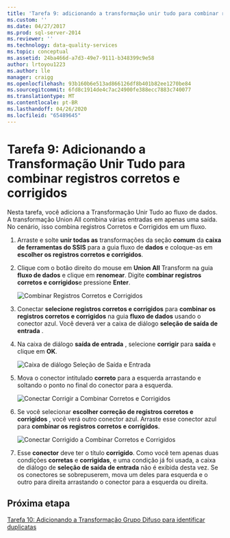 ```yaml
---
title: 'Tarefa 9: adicionando a transformação unir tudo para combinar registros corretos e corrigidos | Microsoft Docs'
ms.custom: ''
ms.date: 04/27/2017
ms.prod: sql-server-2014
ms.reviewer: ''
ms.technology: data-quality-services
ms.topic: conceptual
ms.assetid: 24ba466d-a7d3-49e7-9111-b348399c9e58
author: lrtoyou1223
ms.author: lle
manager: craigg
ms.openlocfilehash: 93b160b6e513ad866126df8b401b82ee1270be84
ms.sourcegitcommit: 6fd8c1914de4c7ac24900fe388ecc7883c740077
ms.translationtype: MT
ms.contentlocale: pt-BR
ms.lasthandoff: 04/26/2020
ms.locfileid: "65489645"
---
```

# <a name="task-9-adding-union-all-transform-to-combine-correct-and-corrected-records"></a>Tarefa 9: Adicionando a Transformação Unir Tudo para combinar registros corretos e corrigidos
  Nesta tarefa, você adiciona a Transformação Unir Tudo ao fluxo de dados. A transformação Union All combina várias entradas em apenas uma saída. No cenário, isso combina registros Corretos e Corrigidos em um fluxo.  
  
1.  Arraste e solte **unir todas as** transformações da seção **comum** da **caixa de ferramentas do SSIS** para a guia fluxo de **dados** e coloque-as em **escolher os registros corretos e corrigidos**.  
  
2.  Clique com o botão direito do mouse em **Union All** Transform na guia **fluxo de dados** e clique em **renomear**. Digite **combinar registros corretos e corrigidos**e pressione **Enter**.  
  
     ![Combinar Registros Corretos e Corrigidos](../../2014/tutorials/media/et-addinguattocombinecacrecords-01.jpg "Combinar Registros Corretos e Corrigidos")  
  
3.  Conectar **selecione registros corretos e corrigidos** para **combinar os registros corretos e corrigidos** na guia **fluxo de dados** usando o conector azul. Você deverá ver a caixa de diálogo **seleção de saída de entrada** .  
  
4.  Na caixa de diálogo **saída de entrada** , selecione **corrigir** para **saída** e clique em **OK**.  
  
     ![Caixa de diálogo Seleção de Saída e Entrada](../../2014/tutorials/media/et-addinguattocombinecacrecords-02.jpg "Caixa de diálogo Seleção de Saída e Entrada")  
  
5.  Mova o conector intitulado **correto** para a esquerda arrastando e soltando o ponto no final do conector para a esquerda.  
  
     ![Conectar Corrigir a Combinar Corretos e Corrigidos](../../2014/tutorials/media/et-addinguattocombinecacrecords-03.jpg "Conectar Corrigir a Combinar Corretos e Corrigidos")  
  
6.  Se você selecionar **escolher correção de registros corretos e corrigidos** , você verá outro conector azul. Arraste esse conector azul para **combinar os registros corretos e corrigidos**.  
  
     ![Conectar Corrigido a Combinar Corretos e Corrigidos](../../2014/tutorials/media/et-addinguattocombinecacrecords-04.jpg "Conectar Corrigido a Combinar Corretos e Corrigidos")  
  
7.  Esse **conector** deve ter o título **corrigido**. Como você tem apenas duas condições **corretas** e **corrigidas**, e uma condição já foi usada, a caixa de diálogo de **seleção de saída de entrada** não é exibida desta vez. Se os conectores se sobrepuserem, mova um deles para esquerda e o outro para direita arrastando o conector para a esquerda ou direita.  
  
## <a name="next-step"></a>Próxima etapa  
 [Tarefa 10: Adicionando a Transformação Grupo Difuso para identificar duplicatas](../../2014/tutorials/task-10-adding-fuzzy-group-transform-to-identify-duplicates.md)  
  
  
